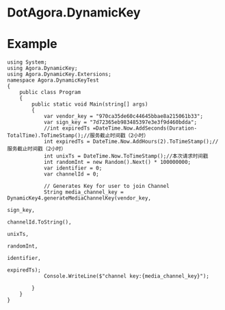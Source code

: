 # DotAgora.DynamicKey
# Example
    using System;
    using Agora.DynamicKey;
    using Agora.DynamicKey.Extersions;
    namespace Agora.DynamicKeyTest
    {
        public class Program
        {
            public static void Main(string[] args)
            {
                var vendor_key = "970ca35de60c44645bbae8a215061b33";
                var sign_key = "7d72365eb983485397e3e3f9d460bdda";
                //int expiredTs =DateTime.Now.AddSeconds(Duration-TotalTime).ToTimeStamp();//服务截止时间戳（2小时）
                int expiredTs = DateTime.Now.AddHours(2).ToTimeStamp();//服务截止时间戳（2小时）
                int unixTs = DateTime.Now.ToTimeStamp();//本次请求时间戳
                int randomInt = new Random().Next() * 100000000;
                var identifier = 0;
                var channelId = 0;

                // Generates Key for user to join Channel
                String media_channel_key = DynamicKey4.generateMediaChannelKey(vendor_key,
                                                                            sign_key,
                                                                            channelId.ToString(),
                                                                            unixTs,
                                                                            randomInt,
                                                                            identifier,
                                                                            expiredTs);
                Console.WriteLine($"channel key:{media_channel_key}");
        
            }
        }
    }

